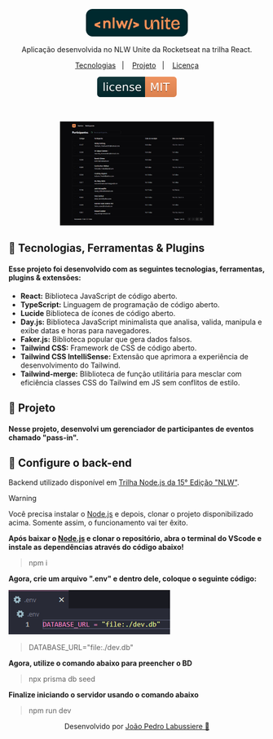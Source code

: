 <p align="center">
  <img alt="Logo NLW Expert - Rocketseat" src="src\image\logo.png" width="200px" />
</p>

<p align="center">
Aplicação desenvolvida no NLW Unite da Rocketseat na trilha React.
</p>

<p align="center">
  <a href="#tecnologias">Tecnologias</a>&nbsp;&nbsp;&nbsp;|&nbsp;&nbsp;&nbsp;
  <a href="#projeto">Projeto</a>&nbsp;&nbsp;&nbsp;|&nbsp;&nbsp;&nbsp;
  <a href="#memo-licença">Licença</a>
</p>

<p align="center">
  <img alt="License" src="src\image\license.svg">
</p>

<br>

<p align="center">
  <img alt="Preview do projeto desenvolvido." src="src\image\preview.png" width="60%">
</p>


## 🧠 Tecnologias, Ferramentas & Plugins

#### Esse projeto foi desenvolvido com as seguintes tecnologias, ferramentas, plugins & extensões:

- **React:** Biblioteca JavaScript de código aberto.
- **TypeScript:** Linguagem de programação de código aberto.
- **Lucide** Biblioteca de ícones de código aberto.
- **Day.js:** Biblioteca JavaScript minimalista que analisa, valida, manipula e exibe datas e horas para navegadores.
- **Faker.js:** Biblioteca popular que gera dados falsos.
- **Tailwind CSS:** Framework de CSS de código aberto.
- **Tailwind CSS IntelliSense:** Extensão que aprimora a experiência de desenvolvimento do Tailwind.
- **Tailwind-merge:** Bliblioteca de função utilitária para mesclar com eficiência classes CSS do Tailwind em JS sem conflitos de estilo.

## 🚀 Projeto

#### Nesse projeto, desenvolvi um gerenciador de participantes de eventos chamado "pass-in". 

## 🔧 Configure o back-end

Backend utilizado disponível em [Trilha Node.js da 15° Edição "NLW"](https://github.com/JPLabussiereF/Trilha-Nodejs-15Edicao-NLW).

> [!WARNING]
> Você precisa instalar o [Node.js](https://nodejs.org/en/download/) e depois, clonar o projeto disponibilizado acima. Somente assim, o funcionamento vai ter êxito.

**Após baixar o [Node.js](https://nodejs.org/en/download/) e clonar o repositório, abra o terminal do VScode e instale as dependências através do código abaixo!**

> npm i

**Agora, crie um arquivo ".env" e dentro dele, coloque o seguinte código:**

<p>
  <img alt="License" src="src\image\env.png">
</p>

> DATABASE_URL="file:./dev.db"

**Agora, utilize o comando abaixo para preencher o BD**

> npx prisma db seed

**Finalize iniciando o servidor usando o comando abaixo**

> npm run dev

<p align="center">
  Desenvolvido por <a href="https://www.linkedin.com/in/jo%C3%A3o-pedro-labussiere-fran%C3%A7a-550937282/">João Pedro Labussiere 💜<a>
</p>





